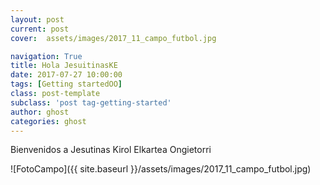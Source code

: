 ```yaml
---
layout: post
current: post
cover:  assets/images/2017_11_campo_futbol.jpg

navigation: True
title: Hola JesuitinasKE
date: 2017-07-27 10:00:00
tags: [Getting startedOO]
class: post-template
subclass: 'post tag-getting-started'
author: ghost
categories: ghost
---
```


Bienvenidos a Jesutinas Kirol Elkartea Ongietorri

![FotoCampo]({{ site.baseurl }}/assets/images/2017_11_campo_futbol.jpg)


